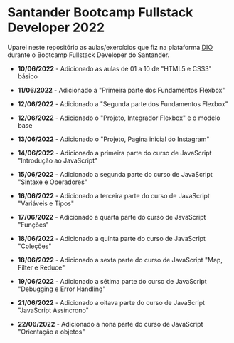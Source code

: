 # Santander Bootcamp Fullstack Developer 2022

Uparei neste repositório as aulas/exercícios que fiz na plataforma [DIO](https://digitalinnovation.one/) durante o Bootcamp Fullstack Developer do Santander.

- **10/06/2022** - Adicionado as aulas de 01 a 10 de "HTML5 e CSS3" básico
 
- **11/06/2022** - Adicionado a "Primeira parte dos Fundamentos Flexbox"

- **12/06/2022** - Adicionado a "Segunda parte dos Fundamentos Flexbox"

- **12/06/2022** - Adicionado o "Projeto, Integrador Flexbox" e o modelo base 

- **13/06/2022** - Adicionado o "Projeto, Pagina inicial do Instagram"

- **14/06/2022** - Adicionado a primeira parte do curso de JavaScript "Introdução ao JavaScript"
  
- **15/06/2022** - Adicionado a segunda parte do curso de JavaScript "Sintaxe e Operadores"

- **16/06/2022** - Adicionado a terceira parte do curso de JavaScript "Variáveis e Tipos"

- **17/06/2022** - Adicionado a quarta parte do curso de JavaScript "Funções"

- **18/06/2022** - Adicionado a quinta parte do curso de JavaScript "Coleções"

- **18/06/2022** - Adicionado a sexta parte do curso de JavaScript "Map, Filter e Reduce"

- **19/06/2022** - Adicionado a sétima parte do curso de JavaScript "Debugging e Error Handling"

- **21/06/2022** - Adicionado a oitava parte do curso de JavaScript "JavaScript Assíncrono"

- **22/06/2022** - Adicionado a nona parte do curso de JavaScript "Orientação a objetos"